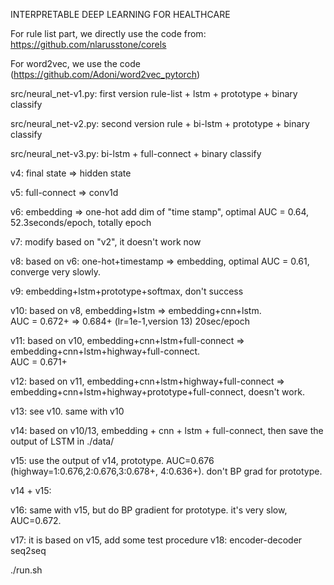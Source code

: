 INTERPRETABLE DEEP LEARNING FOR HEALTHCARE


For rule list part, we directly use the code from:
https://github.com/nlarusstone/corels

For word2vec, we use the code (https://github.com/Adoni/word2vec_pytorch)

src/neural_net-v1.py:  first version rule-list + lstm + prototype + binary classify

src/neural_net-v2.py:  second version rule + bi-lstm + prototype + binary classify

src/neural_net-v3.py:  bi-lstm + full-connect + binary classify 

v4: final state => hidden state

v5: full-connect => conv1d

v6: embedding => one-hot  add dim of "time stamp", optimal AUC = 0.64,   
	52.3seconds/epoch, totally epoch


v7: modify based on "v2", it doesn't work now 

v8: based on v6:  one-hot+timestamp => embedding, optimal AUC = 0.61, converge very slowly.

v9: embedding+lstm+prototype+softmax, don't success

v10: based on v8, embedding+lstm => embedding+cnn+lstm.  
 AUC = 0.672+ => 0.684+ (lr=1e-1,version 13)   20sec/epoch  

v11: based on v10, embedding+cnn+lstm+full-connect => embedding+cnn+lstm+highway+full-connect.   
AUC = 0.671+

v12: based on v11, embedding+cnn+lstm+highway+full-connect => embedding+cnn+lstm+highway+prototype+full-connect, doesn't work.

v13: see v10. same with v10

v14: based on v10/13, embedding + cnn + lstm + full-connect, then save the output of LSTM in ./data/

v15: use the output of v14, prototype. AUC=0.676 (highway=1:0.676,2:0.676,3:0.678+, 4:0.636+).   don't BP grad for prototype.

v14 + v15:

v16: same with v15, but do BP gradient for prototype. it's very slow, AUC=0.672.

v17: it is based on v15, add some test procedure
v18: encoder-decoder seq2seq 



./run.sh


